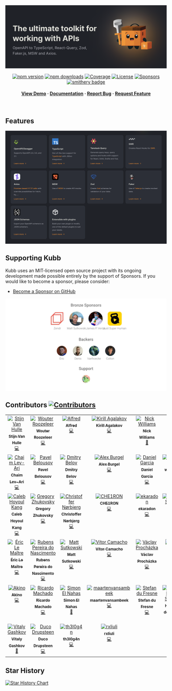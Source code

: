 <div style="text-align: center;">

<img src="https://raw.githubusercontent.com/kubb-labs/kubb/main/assets/banner.png" alt="logo"  height="auto" />

[![npm version][npm-version-src]][npm-version-href]
[![npm downloads][npm-downloads-src]][npm-downloads-href]
[![Coverage][coverage-src]][coverage-href]
[![License][license-src]][license-href]
[![Sponsors][sponsors-src]][sponsors-href]
[![smithery badge](https://smithery.ai/badge/@kubb-labs/kubb)](https://smithery.ai/server/@kubb-labs/kubb)

<h4>
    <a href="https://codesandbox.io/s/github/kubb-labs/kubb/tree/main//examples/typescript" target="_blank">View Demo</a>
    <span> · </span>
      <a href="https://kubb.dev/" target="_blank">Documentation</a>
    <span> · </span>
      <a href="https://github.com/kubb-labs/kubb/issues/" target="_blank">Report Bug</a>
    <span> · </span>
      <a href="https://github.com/kubb-labs/kubb/issues/" target="_blank">Request Feature</a>
  </h4>
</div>

<br />

## Features

<div align="center">
  <img src="https://raw.githubusercontent.com/kubb-labs/kubb/main/assets/features.png" alt="features"  height="auto" />
</div>

## Supporting Kubb

Kubb uses an MIT-licensed open source project with its ongoing development made possible entirely by the support of Sponsors. If you would like to become a sponsor, please consider:

- [Become a Sponsor on GitHub](https://github.com/sponsors/stijnvanhulle)

<p align="center">
  <a href="https://github.com/sponsors/stijnvanhulle">
    <img src="https://raw.githubusercontent.com/stijnvanhulle/sponsors/main/sponsors.svg" alt="My sponsors" />
  </a>
</p>

## Contributors [![Contributors][contributors-src]][contributors-href]

<!-- ALL-CONTRIBUTORS-LIST:START - Do not remove or modify this section -->
<!-- prettier-ignore-start -->
<!-- markdownlint-disable -->
<table>
  <tbody>
    <tr>
      <td align="center" valign="top" width="14.28%"><a href="http://www.stijnvanhulle.be"><img src="https://avatars.githubusercontent.com/u/5904681?v=4?s=100" width="100px;" alt="Stijn Van Hulle"/><br /><sub><b>Stijn Van Hulle</b></sub></a><br /><a href="https://github.com/kubb-labs/kubb/commits?author=stijnvanhulle" title="Code">💻</a></td>
      <td align="center" valign="top" width="14.28%"><a href="https://fosstodon.org/@xphentom"><img src="https://avatars.githubusercontent.com/u/5096867?v=4?s=100" width="100px;" alt="Wouter Roozeleer"/><br /><sub><b>Wouter Roozeleer</b></sub></a><br /><a href="https://github.com/kubb-labs/kubb/commits?author=xPhentom" title="Code">💻</a></td>
      <td align="center" valign="top" width="14.28%"><a href="https://aluc.io/"><img src="https://avatars.githubusercontent.com/u/15520015?v=4?s=100" width="100px;" alt="Alfred"/><br /><sub><b>Alfred</b></sub></a><br /><a href="https://github.com/kubb-labs/kubb/commits?author=b6pzeusbc54tvhw5jgpyw8pwz2x6gs" title="Code">💻</a></td>
      <td align="center" valign="top" width="14.28%"><a href="https://github.com/raveclassic"><img src="https://avatars.githubusercontent.com/u/1743568?v=4?s=100" width="100px;" alt="Kirill Agalakov"/><br /><sub><b>Kirill Agalakov</b></sub></a><br /><a href="https://github.com/kubb-labs/kubb/commits?author=raveclassic" title="Code">💻</a></td>
      <td align="center" valign="top" width="14.28%"><a href="http://wicky.nillia.ms"><img src="https://avatars.githubusercontent.com/u/1091390?v=4?s=100" width="100px;" alt="Nick Williams"/><br /><sub><b>Nick Williams</b></sub></a><br /><a href="https://github.com/kubb-labs/kubb/commits?author=WickyNilliams" title="Documentation">📖</a></td>
      <td align="center" valign="top" width="14.28%"><a href="https://github.com/helt"><img src="https://avatars.githubusercontent.com/u/1732112?v=4?s=100" width="100px;" alt="helt"/><br /><sub><b>helt</b></sub></a><br /><a href="https://github.com/kubb-labs/kubb/commits?author=helt" title="Code">💻</a></td>
      <td align="center" valign="top" width="14.28%"><a href="https://github.com/Ti-webdev"><img src="https://avatars.githubusercontent.com/u/478565?v=4?s=100" width="100px;" alt="Vasily Mikhaylovsky"/><br /><sub><b>Vasily Mikhaylovsky</b></sub></a><br /><a href="https://github.com/kubb-labs/kubb/commits?author=Ti-webdev" title="Code">💻</a></td>
    </tr>
    <tr>
      <td align="center" valign="top" width="14.28%"><a href="https://github.com/chiptus"><img src="https://avatars.githubusercontent.com/u/1381655?v=4?s=100" width="100px;" alt="Chaim Lev-Ari"/><br /><sub><b>Chaim Lev-Ari</b></sub></a><br /><a href="https://github.com/kubb-labs/kubb/commits?author=chiptus" title="Code">💻</a></td>
      <td align="center" valign="top" width="14.28%"><a href="http://projects.pafnuty.name"><img src="https://avatars.githubusercontent.com/u/1635679?v=4?s=100" width="100px;" alt="Pavel Belousov"/><br /><sub><b>Pavel Belousov</b></sub></a><br /><a href="https://github.com/kubb-labs/kubb/commits?author=pafnuty" title="Code">💻</a></td>
      <td align="center" valign="top" width="14.28%"><a href="https://github.com/dmitry-blackwave"><img src="https://avatars.githubusercontent.com/u/5526543?v=4?s=100" width="100px;" alt="Dmitry Belov"/><br /><sub><b>Dmitry Belov</b></sub></a><br /><a href="https://github.com/kubb-labs/kubb/commits?author=dmitry-blackwave" title="Code">💻</a></td>
      <td align="center" valign="top" width="14.28%"><a href="https://github.com/aburgel"><img src="https://avatars.githubusercontent.com/u/341478?v=4?s=100" width="100px;" alt="Alex Burgel"/><br /><sub><b>Alex Burgel</b></sub></a><br /><a href="https://github.com/kubb-labs/kubb/commits?author=aburgel" title="Code">💻</a></td>
      <td align="center" valign="top" width="14.28%"><a href="https://github.com/dgarciamuria"><img src="https://avatars.githubusercontent.com/u/8144333?v=4?s=100" width="100px;" alt="Daniel Garcia"/><br /><sub><b>Daniel Garcia</b></sub></a><br /><a href="https://github.com/kubb-labs/kubb/commits?author=dgarciamuria" title="Code">💻</a></td>
      <td align="center" valign="top" width="14.28%"><a href="https://github.com/wuyuanyi135"><img src="https://avatars.githubusercontent.com/u/11760870?v=4?s=100" width="100px;" alt="wuyuanyi135"/><br /><sub><b>wuyuanyi135</b></sub></a><br /><a href="https://github.com/kubb-labs/kubb/commits?author=wuyuanyi135" title="Code">💻</a></td>
      <td align="center" valign="top" width="14.28%"><a href="https://github.com/cjthompson"><img src="https://avatars.githubusercontent.com/u/1958266?v=4?s=100" width="100px;" alt="Chris Thompson"/><br /><sub><b>Chris Thompson</b></sub></a><br /><a href="https://github.com/kubb-labs/kubb/commits?author=cjthompson" title="Code">💻</a></td>
    </tr>
    <tr>
      <td align="center" valign="top" width="14.28%"><a href="https://github.com/hkang1"><img src="https://avatars.githubusercontent.com/u/220971?v=4?s=100" width="100px;" alt="Caleb Hoyoul Kang"/><br /><sub><b>Caleb Hoyoul Kang</b></sub></a><br /><a href="https://github.com/kubb-labs/kubb/commits?author=hkang1" title="Code">💻</a></td>
      <td align="center" valign="top" width="14.28%"><a href="https://github.com/grreeenn"><img src="https://avatars.githubusercontent.com/u/13204857?v=4?s=100" width="100px;" alt="Gregory Zhukovsky"/><br /><sub><b>Gregory Zhukovsky</b></sub></a><br /><a href="https://github.com/kubb-labs/kubb/commits?author=grreeenn" title="Code">💻</a></td>
      <td align="center" valign="top" width="14.28%"><a href="https://github.com/ChilloManiac"><img src="https://avatars.githubusercontent.com/u/3761964?v=4?s=100" width="100px;" alt="Christoffer Nørbjerg"/><br /><sub><b>Christoffer Nørbjerg</b></sub></a><br /><a href="https://github.com/kubb-labs/kubb/commits?author=ChilloManiac" title="Code">💻</a></td>
      <td align="center" valign="top" width="14.28%"><a href="https://codefy.de/de/karriere"><img src="https://avatars.githubusercontent.com/u/122524301?v=4?s=100" width="100px;" alt="CHE1RON"/><br /><sub><b>CHE1RON</b></sub></a><br /><a href="https://github.com/kubb-labs/kubb/commits?author=CHE1RON" title="Code">💻</a></td>
      <td align="center" valign="top" width="14.28%"><a href="https://github.com/ekaradon"><img src="https://avatars.githubusercontent.com/u/9439390?v=4?s=100" width="100px;" alt="ekaradon"/><br /><sub><b>ekaradon</b></sub></a><br /><a href="https://github.com/kubb-labs/kubb/commits?author=ekaradon" title="Code">💻</a></td>
      <td align="center" valign="top" width="14.28%"><a href="https://thijmen.dev"><img src="https://avatars.githubusercontent.com/u/383903?v=4?s=100" width="100px;" alt="Thijmen Stavenuiter"/><br /><sub><b>Thijmen Stavenuiter</b></sub></a><br /><a href="https://github.com/kubb-labs/kubb/commits?author=Thijmen" title="Code">💻</a></td>
      <td align="center" valign="top" width="14.28%"><a href="https://github.com/bohdanhusak"><img src="https://avatars.githubusercontent.com/u/13829370?v=4?s=100" width="100px;" alt="Bohdan Husak"/><br /><sub><b>Bohdan Husak</b></sub></a><br /><a href="https://github.com/kubb-labs/kubb/commits?author=bohdanhusak" title="Documentation">📖</a></td>
    </tr>
    <tr>
      <td align="center" valign="top" width="14.28%"><a href="https://github.com/Ericlm"><img src="https://avatars.githubusercontent.com/u/19361503?v=4?s=100" width="100px;" alt="Éric Le Maître"/><br /><sub><b>Éric Le Maître</b></sub></a><br /><a href="https://github.com/kubb-labs/kubb/commits?author=Ericlm" title="Code">💻</a></td>
      <td align="center" valign="top" width="14.28%"><a href="https://github.com/chambber"><img src="https://avatars.githubusercontent.com/u/11406841?v=4?s=100" width="100px;" alt="Rubens Pereira do Nascimento"/><br /><sub><b>Rubens Pereira do Nascimento</b></sub></a><br /><a href="https://github.com/kubb-labs/kubb/commits?author=chambber" title="Code">💻</a></td>
      <td align="center" valign="top" width="14.28%"><a href="https://github.com/msutkowski"><img src="https://avatars.githubusercontent.com/u/784953?v=4?s=100" width="100px;" alt="Matt Sutkowski"/><br /><sub><b>Matt Sutkowski</b></sub></a><br /><a href="https://github.com/kubb-labs/kubb/commits?author=msutkowski" title="Code">💻</a></td>
      <td align="center" valign="top" width="14.28%"><a href="https://github.com/vitorcamachoo"><img src="https://avatars.githubusercontent.com/u/20595956?v=4?s=100" width="100px;" alt="Vítor Camacho"/><br /><sub><b>Vítor Camacho</b></sub></a><br /><a href="https://github.com/kubb-labs/kubb/commits?author=vitorcamachoo" title="Code">💻</a></td>
      <td align="center" valign="top" width="14.28%"><a href="https://github.com/VasekProchazka"><img src="https://avatars.githubusercontent.com/u/13906845?v=4?s=100" width="100px;" alt="Václav Procházka"/><br /><sub><b>Václav Procházka</b></sub></a><br /><a href="https://github.com/kubb-labs/kubb/commits?author=VasekProchazka" title="Code">💻</a></td>
      <td align="center" valign="top" width="14.28%"><a href="https://codx.dev"><img src="https://avatars.githubusercontent.com/u/59735735?v=4?s=100" width="100px;" alt="Luiz Bett"/><br /><sub><b>Luiz Bett</b></sub></a><br /><a href="https://github.com/kubb-labs/kubb/commits?author=heyBett" title="Code">💻</a></td>
      <td align="center" valign="top" width="14.28%"><a href="https://github.com/lambdank"><img src="https://avatars.githubusercontent.com/u/5475129?v=4?s=100" width="100px;" alt="Sebastian Andersen"/><br /><sub><b>Sebastian Andersen</b></sub></a><br /><a href="https://github.com/kubb-labs/kubb/commits?author=lambdank" title="Code">💻</a></td>
    </tr>
    <tr>
      <td align="center" valign="top" width="14.28%"><a href="https://akino.icu"><img src="https://avatars.githubusercontent.com/u/64176534?v=4?s=100" width="100px;" alt="Akino"/><br /><sub><b>Akino</b></sub></a><br /><a href="https://github.com/kubb-labs/kubb/commits?author=akinoccc" title="Code">💻</a></td>
      <td align="center" valign="top" width="14.28%"><a href="https://github.com/rmachado-studocu"><img src="https://avatars.githubusercontent.com/u/89906313?v=4?s=100" width="100px;" alt="Ricardo Machado"/><br /><sub><b>Ricardo Machado</b></sub></a><br /><a href="https://github.com/kubb-labs/kubb/commits?author=rmachado-studocu" title="Code">💻</a></td>
      <td align="center" valign="top" width="14.28%"><a href="http://simonelnahas.com"><img src="https://avatars.githubusercontent.com/u/29279201?v=4?s=100" width="100px;" alt="Simon El Nahas"/><br /><sub><b>Simon El Nahas</b></sub></a><br /><a href="https://github.com/kubb-labs/kubb/commits?author=simonelnahas" title="Documentation">📖</a></td>
      <td align="center" valign="top" width="14.28%"><a href="https://github.com/maartenvansambeek"><img src="https://avatars.githubusercontent.com/u/91739524?v=4?s=100" width="100px;" alt="maartenvansambeek"/><br /><sub><b>maartenvansambeek</b></sub></a><br /><a href="https://github.com/kubb-labs/kubb/commits?author=maartenvansambeek" title="Code">💻</a></td>
      <td align="center" valign="top" width="14.28%"><a href="https://sdufresne.info"><img src="https://avatars.githubusercontent.com/u/583851?v=4?s=100" width="100px;" alt="Stefan du Fresne"/><br /><sub><b>Stefan du Fresne</b></sub></a><br /><a href="https://github.com/kubb-labs/kubb/commits?author=SCdF" title="Code">💻</a></td>
      <td align="center" valign="top" width="14.28%"><a href="https://hugofelippe.github.io/"><img src="https://avatars.githubusercontent.com/u/19368365?v=4?s=100" width="100px;" alt="Hugo Felippe de Souza Cruz"/><br /><sub><b>Hugo Felippe de Souza Cruz</b></sub></a><br /><a href="https://github.com/kubb-labs/kubb/commits?author=hugoFelippe" title="Code">💻</a></td>
      <td align="center" valign="top" width="14.28%"><a href="https://github.com/belgattitude"><img src="https://avatars.githubusercontent.com/u/259798?v=4?s=100" width="100px;" alt="Sébastien Vanvelthem"/><br /><sub><b>Sébastien Vanvelthem</b></sub></a><br /><a href="https://github.com/kubb-labs/kubb/commits?author=belgattitude" title="Code">💻</a></td>
    </tr>
    <tr>
      <td align="center" valign="top" width="14.28%"><a href="http://bento.me/vitalygashkov"><img src="https://avatars.githubusercontent.com/u/30000398?v=4?s=100" width="100px;" alt="Vitaly Gashkov"/><br /><sub><b>Vitaly Gashkov</b></sub></a><br /><a href="https://github.com/kubb-labs/kubb/commits?author=vitalygashkov" title="Documentation">📖</a></td>
      <td align="center" valign="top" width="14.28%"><a href="https://ducduc.nl"><img src="https://avatars.githubusercontent.com/u/9675738?v=4?s=100" width="100px;" alt="Duco Drupsteen"/><br /><sub><b>Duco Drupsteen</b></sub></a><br /><a href="https://github.com/kubb-labs/kubb/commits?author=ducodrupsteen" title="Code">💻</a></td>
      <td align="center" valign="top" width="14.28%"><a href="https://github.com/th3l0g4n"><img src="https://avatars.githubusercontent.com/u/326306?v=4?s=100" width="100px;" alt="th3l0g4n"/><br /><sub><b>th3l0g4n</b></sub></a><br /><a href="https://github.com/kubb-labs/kubb/commits?author=th3l0g4n" title="Code">💻</a></td>
      <td align="center" valign="top" width="14.28%"><a href="https://rxliuli.com"><img src="https://avatars.githubusercontent.com/u/24560368?v=4?s=100" width="100px;" alt="rxliuli"/><br /><sub><b>rxliuli</b></sub></a><br /><a href="https://github.com/kubb-labs/kubb/commits?author=rxliuli" title="Code">💻</a></td>
    </tr>
  </tbody>
</table>

<!-- markdownlint-restore -->
<!-- prettier-ignore-end -->

<!-- ALL-CONTRIBUTORS-LIST:END -->
<!-- prettier-ignore-start -->
<!-- markdownlint-disable -->

<!-- markdownlint-restore -->
<!-- prettier-ignore-end -->

<!-- ALL-CONTRIBUTORS-LIST:END -->

## Star History

<a href="https://star-history.com/#kubb-labs/kubb&Date">
  <picture>
    <source media="(prefers-color-scheme: dark)" srcset="https://api.star-history.com/svg?repos=kubb-labs/kubb&type=Date&theme=dark" />
    <source media="(prefers-color-scheme: light)" srcset="https://api.star-history.com/svg?repos=kubb-labs/kubb&type=Date" />
    <img alt="Star History Chart" src="https://api.star-history.com/svg?repos=kubb-labs/kubb&type=Date" />
  </picture>
</a>


<!-- Badges -->

[npm-version-src]: https://img.shields.io/npm/v/@kubb/core?flat&colorA=18181B&colorB=f58517
[npm-version-href]: https://npmjs.com/package/@kubb/core
[npm-downloads-src]: https://img.shields.io/npm/dm/@kubb/core?flat&colorA=18181B&colorB=f58517
[npm-downloads-href]: https://npmjs.com/package/@kubb/core
[license-src]: https://img.shields.io/github/license/kubb-labs/kubb.svg?flat&colorA=18181B&colorB=f58517
[license-href]: https://github.com/kubb-labs/kubb/blob/main/LICENSE
[build-src]: https://img.shields.io/github/actions/workflow/status/kubb-labs/kubb/ci.yaml?style=flat&colorA=18181B&colorB=f58517
[build-href]: https://www.npmjs.com/package/@kubb/core
[minified-src]: https://img.shields.io/bundlephobia/min/@kubb/core?style=flat&colorA=18181B&colorB=f58517
[minified-href]: https://www.npmjs.com/package/@kubb/core
[coverage-src]: https://img.shields.io/codecov/c/github/kubb-labs/kubb?style=flat&colorA=18181B&colorB=f58517
[coverage-href]: https://www.npmjs.com/package/@kubb/core
[contributors-src]: https://img.shields.io/github/contributors/kubb-labs/kubb?style=flat&colorA=18181B&colorB=f58517&label=%20
[contributors-href]: #contributors-
[sponsors-src]: https://img.shields.io/github/sponsors/stijnvanhulle?style=flat&colorA=18181B&colorB=f58517
[sponsors-href]: https://github.com/sponsors/stijnvanhulle/
